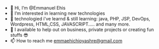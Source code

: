 - 👋 Hi, I’m @Emmanuel Ehis
- 👀 I’m interested in learning new technologies
- 🌱 technologied i've learnd & still learning: java, PHP, JSP, DevOps, Wordpress, HTML,CSS, JAVASCRIPT..... and many more. 
- 💞️ I available to help out on business, private projects or creating fun stuffs  😎 
- 📫 How to reach me emmaehichioyashre@gmail.com

<!---
Emmanuelshre18/Emmanuelshre18 is a ✨ special ✨ repository because its `README.md` (this file) appears on your GitHub profile.
You can click the Preview link to take a look at your changes.
--->
